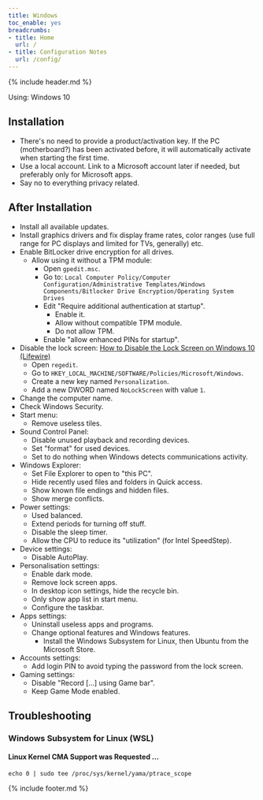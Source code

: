 ```yaml
---
title: Windows
toc_enable: yes
breadcrumbs:
- title: Home
  url: /
- title: Configuration Notes
  url: /config/
---
```

{% include header.md %}

Using: Windows 10

## Installation

- There's no need to provide a product/activation key. If the PC \(motherboard?\) has been activated before, it will automatically activate when starting the first time.
-  Use a local account. Link to a Microsoft account later if needed, but preferably only for Microsoft apps.
- Say no to everything privacy related.

## After Installation

- Install all available updates.
- Install graphics drivers and fix display frame rates, color ranges \(use full range for PC displays and limited for TVs, generally\) etc.
- Enable BitLocker drive encryption for all drives.
  - Allow using it without a TPM module:
    - Open `gpedit.msc`.
    - Go to: `Local Computer Policy/Computer Configuration/Administrative Templates/Windows Components/Bitlocker Drive Encryption/Operating System Drives`
    - Edit "Require additional authentication at startup".
      - Enable it.
      - Allow without compatible TPM module.
      - Do not allow TPM.
    - Enable "allow enhanced PINs for startup".
- Disable the lock screen: [How to Disable the Lock Screen on Windows 10 \(Lifewire\)](https://www.lifewire.com/disable-lock-screen-windows-10-4173812)
  - Open `regedit`.
  - Go to `HKEY_LOCAL_MACHINE/SOFTWARE/Policies/Microsoft/Windows`.
  - Create a new key named `Personalization`.
  - Add a new DWORD named `NoLockScreen` with value `1`.
- Change the computer name.
- Check Windows Security.
- Start menu:
  - Remove useless tiles.
- Sound Control Panel:
  - Disable unused playback and recording devices.
  - Set "format" for used devices.
  - Set to do nothing when Windows detects communications activity.
- Windows Explorer:
  - Set File Explorer to open to "this PC".
  - Hide recently used files and folders in Quick access.
  - Show known file endings and hidden files.
  - Show merge conflicts.
- Power settings:
  - Used balanced.
  - Extend periods for turning off stuff.
  - Disable the sleep timer.
  - Allow the CPU to reduce its "utilization" \(for Intel SpeedStep\).
- Device settings:
  - Disable AutoPlay.
- Personalisation settings:
  - Enable dark mode.
  - Remove lock screen apps.
  - In desktop icon settings, hide the recycle bin.
  - Only show app list in start menu.
  - Configure the taskbar.
- Apps settings:
  - Uninstall useless apps and programs.
  - Change optional features and Windows features.
    - Install the Windows Subsystem for Linux, then Ubuntu from the Microsoft Store.
- Accounts settings:
  - Add login PIN to avoid typing the password from the lock screen.
- Gaming settings:
  - Disable "Record \[...\] using Game bar".
  - Keep Game Mode enabled.

## Troubleshooting

### Windows Subsystem for Linux \(WSL\)

#### Linux Kernel CMA Support was Requested ...

```text
echo 0 | sudo tee /proc/sys/kernel/yama/ptrace_scope
```

{% include footer.md %}

